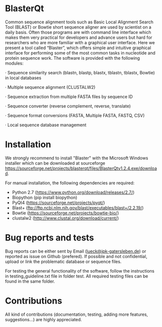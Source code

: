 # BlasterQt

Common sequence alignment tools such as Basic Local Alignment Search Tool (BLAST) or Bowtie short sequence aligner are used by scientist on a daily basis. Often those programs are with command line interface which makes them very practical for developers and advance users but hard for researchers who are more familiar with a graphical user interface. Here we present a tool called “Blaster”, which offers simple and intuitive graphical interface for performing some of the most common tasks in nucleotide and protein sequence work. The software is provided with the following modules:

·        Sequence similarity search (blastn, blastp, blastx, tblastn, tblastx, Bowtie) in local databases

·        Multiple sequence alignment (CLUSTALW2)

·        Sequence extraction from multiple FASTA files by sequence ID

·        Sequence converter (reverse complement, reverse, translate)

·        Sequence format conversions (FASTA, Multiple FASTA, FASTQ, CSV)

·        Local sequence database management



# Installation

We strongly recommend to install "Blaster" with the Microsoft Windows installer which can be downloaded at sourceforge  https://sourceforge.net/projects/blasterqt/files/BlasterQtv1.2.4.exe/download.

For manual installation, the following dependencies are required:

- Python 2.7 (https://www.python.org/download/releases/2.7/)
- Biopython (pip install biopython)
- PyQt4 (https://sourceforge.net/projects/pyqt/)
- Blast+ (ftp://ftp.ncbi.nlm.nih.gov/blast/executables/blast+/2.2.19/)
- Bowtie (https://sourceforge.net/projects/bowtie-bio/)
- clustalw2 (http://www.clustal.org/download/current/)


# Bug reports and tests

Bug reports can be either sent by Email (lueck@ipk-gatersleben.de) or reported as issue on Github (prefered). If possible and not confidential, upload or link the problematic database or sequence files. 

For testing the general functionality of the software, follow the instructions in testing_guideline.txt file in folder test. All required testing files can be found in the same folder.

# Contributions

All kind of contributions (documentation, testing, adding more features, suggestions...) are highly appreciated. 
